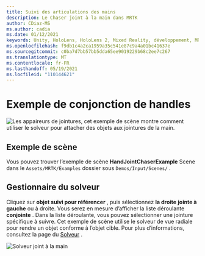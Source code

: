 ```yaml
---
title: Suivi des articulations des mains
description: Le Chaser joint à la main dans MRTK
author: CDiaz-MS
ms.author: cadia
ms.date: 01/12/2021
keywords: Unity, HoloLens, HoloLens 2, Mixed Reality, développement, MRTK
ms.openlocfilehash: f9db1c4a2ca1959a35c541e87c9a4a01bc41637e
ms.sourcegitcommit: c0ba7d7bb57bb5dda65ee9019229b68c2ee7c267
ms.translationtype: MT
ms.contentlocale: fr-FR
ms.lasthandoff: 05/19/2021
ms.locfileid: "110144621"
---
```

# <a name="hand-joint-chaser-example"></a>Exemple de conjonction de handles

![Les appaireurs ](../images/hand-joint-chaser/MRTK_HandJointChaser_Main.jpg) de jointures, cet exemple de scène montre comment utiliser le solveur pour attacher des objets aux jointures de la main.

## <a name="example-scene"></a>Exemple de scène

Vous pouvez trouver l’exemple de scène **HandJointChaserExample** Scene dans le `Assets/MRTK/Examples` dossier sous `Demos/Input/Scenes/` .

## <a name="solver-handler"></a>Gestionnaire du solveur

Cliquez sur **objet suivi pour référencer** , puis sélectionnez **la droite** **jointe à gauche** ou à droite. Vous serez en mesure d’afficher la liste déroulante **conjointe** . Dans la liste déroulante, vous pouvez sélectionner une jointure spécifique à suivre. Cet exemple de scène utilise le solveur de vue radiale pour rendre un objet conforme à l’objet cible. Pour plus d’informations, consultez la page du [Solveur](../ux-building-blocks/solvers/solver.md) .

![Solveur joint à la main](../images/hand-joint-chaser/MRTK_Solver_HandJoint.jpg)
